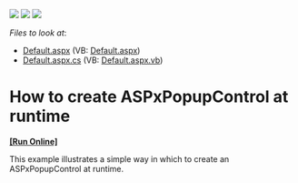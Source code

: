 <!-- default badges list -->
![](https://img.shields.io/endpoint?url=https://codecentral.devexpress.com/api/v1/VersionRange/128563981/13.1.4%2B)
[![](https://img.shields.io/badge/Open_in_DevExpress_Support_Center-FF7200?style=flat-square&logo=DevExpress&logoColor=white)](https://supportcenter.devexpress.com/ticket/details/E1561)
[![](https://img.shields.io/badge/📖_How_to_use_DevExpress_Examples-e9f6fc?style=flat-square)](https://docs.devexpress.com/GeneralInformation/403183)
<!-- default badges end -->
<!-- default file list -->
*Files to look at*:

* [Default.aspx](./CS/WebSite/Default.aspx) (VB: [Default.aspx](./VB/WebSite/Default.aspx))
* [Default.aspx.cs](./CS/WebSite/Default.aspx.cs) (VB: [Default.aspx.vb](./VB/WebSite/Default.aspx.vb))
<!-- default file list end -->
# How to create ASPxPopupControl at runtime
<!-- run online -->
**[[Run Online]](https://codecentral.devexpress.com/e1561/)**
<!-- run online end -->


<p>This example illustrates a simple way in which to create an ASPxPopupControl at runtime.</p>

<br/>


